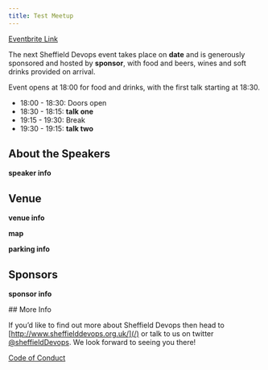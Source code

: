 ```yaml
---
title: Test Meetup
---
```


[Eventbrite Link](https://eventbrite.com)

The next Sheffield Devops event takes place on **date** and is generously sponsored and hosted by **sponsor**, with food and beers, wines and soft drinks provided on arrival.

Event opens at 18:00 for food and drinks, with the first talk starting at 18:30.

* 18:00 - 18:30: Doors open
* 18:30 - 18:15: **talk one**
* 19:15 - 19:30: Break
* 19:30 - 19:15: **talk two**

## About the Speakers

**speaker info**

## Venue

**venue info**

**map**

**parking info**

## Sponsors

**sponsor info**

## More Info

If you’d like to find out more about Sheffield Devops then head to [http://www.sheffielddevops.org.uk/](/) or talk to us on twitter [@sheffieldDevops](https://twitter.com/sheffieldDevops). We look forward to seeing you there!

[Code of Conduct](/code-of-conduct)
